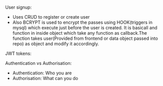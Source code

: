 User signup:
- Uses CRUD to register or create user
- Also BCRYPT is used to encrypt the passes using HOOK(triggers in mysql) which execute just before the user is created. It is basicall and function in inside object which take any function as callback.The function takes user(Provided from frontend or data object passed into repo) as object and modify it accordingly.

JWT tokens:

Authentication vs Authorisation:
- Authentication: Who you are
- Authorisation: What can you do

